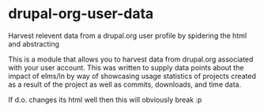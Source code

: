 drupal-org-user-data
====================

Harvest relevent data from a drupal.org user profile by spidering the html and abstracting

This is a module that allows you to harvest data from drupal.org associated with your user account.
This was written to supply data points about the impact of elms/ln by way of showcasing usage statistics
of projects created as a result of the project as well as commits, downloads, and time data.

If d.o. changes its html well then this will obviously break :p

